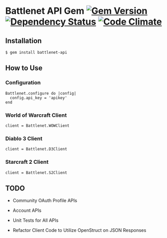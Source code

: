 # Battlenet API Gem [![Gem Version](https://badge.fury.io/rb/battlenet-api.svg)](http://badge.fury.io/rb/battlenet-api) [![Dependency Status](https://gemnasium.com/goodcodeguy/battlenet-api.svg)](https://gemnasium.com/goodcodeguy/battlenet-api) [![Code Climate](https://codeclimate.com/github/goodcodeguy/battlenet-api/badges/gpa.svg)](https://codeclimate.com/github/goodcodeguy/battlenet-api)

## Installation

`$ gem install battlenet-api`

## How to Use

### Configuration

````
Battlenet.configure do |config|
  config.api_key = 'apikey'
end
````

### World of Warcraft Client

````
client = Battlenet.WOWClient
````

### Diablo 3 Client

````
client = Battlenet.D3Client
````

### Starcraft 2 Client

````
client = Battlenet.S2Client
````


## TODO

- Community OAuth Profile APIs
- Account APIs
- Unit Tests for All APIs

- Refactor Client Code to Utilize OpenStruct on JSON Responses
